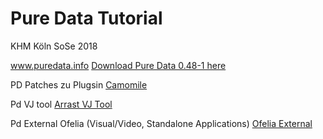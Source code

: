 # Pure Data Tutorial 
KHM Köln SoSe 2018

www.puredata.info
[Download Pure Data 0.48-1 here](http://puredata.info/downloads/pure-data)

PD Patches zu Plugsin
[Camomile](https://github.com/pierreguillot/Camomile)

Pd VJ tool
[Arrast VJ Tool](http://www.arrastvj.org/)

Pd External Ofelia (Visual/Video, Standalone Applications)
[Ofelia External](https://github.com/cuinjune/ofxOfelia)